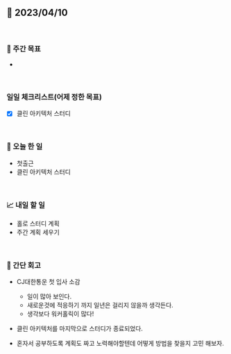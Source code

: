 ## 📅 2023/04/10

<br/>

### 🏹 주간 목표

- 

<br/>

### 일일 체크리스트(어제 정한 목표)

- [x] 클린 아키텍처 스터디

<br/>

### 💯 오늘 한 일

- 첫출근
- 클린 아키텍처 스터디

<br/>

### 📈 내일 할 일

- 홀로 스터디 계획
- 주간 계획 세우기

<br/>

### 🧐 간단 회고

- CJ대한통운 첫 입사 소감
  - 일이 많아 보인다.
  - 새로운것에 적응하기 까지 일년은 걸리지 않을까 생각든다.
  - 생각보다 워커홀릭이 많다!

- 클린 아키텍처를 마지막으로 스터디가 종료되었다.
- 혼자서 공부하도록 계획도 짜고 노력해야할텐데 어떻게 방법을 찾을지 고민 해보자.